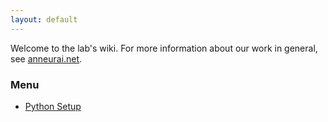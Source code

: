 ```yaml
---
layout: default
---
```


Welcome to the lab's wiki. For more information about our work in general, see [anneurai.net](anneurai.net).

### Menu
* [Python Setup](./PythonSetup.md)